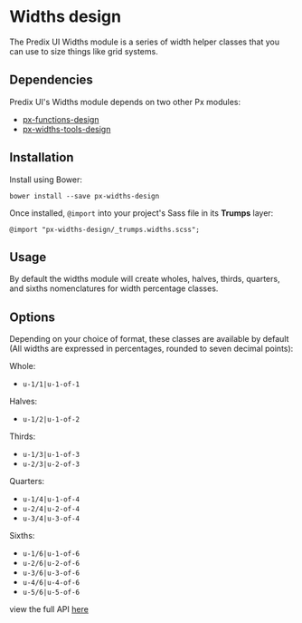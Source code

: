 # Widths design

The Predix UI Widths module is a series of width helper classes that you can use to size things like grid systems.

## Dependencies

Predix UI's Widths module depends on two other Px modules:

* [px-functions-design](https://github.com/PredixDev/px-functions-design)
* [px-widths-tools-design](https://github.com/PredixDev/px-widths-tools-design)

## Installation

Install using Bower:

    bower install --save px-widths-design

Once installed, `@import` into your project's Sass file in its **Trumps** layer:

    @import "px-widths-design/_trumps.widths.scss";

## Usage

By default the widths module will create wholes, halves, thirds, quarters, and sixths nomenclatures for width percentage classes.

## Options

Depending on your choice of format, these classes are available by default (All widths are expressed in percentages, rounded to seven decimal points):

Whole:

* `u-1/1|u-1-of-1`

Halves:

* `u-1/2|u-1-of-2`

Thirds:

* `u-1/3|u-1-of-3`
* `u-2/3|u-2-of-3`

Quarters:

* `u-1/4|u-1-of-4`
* `u-2/4|u-2-of-4`
* `u-3/4|u-3-of-4`

Sixths:

* `u-1/6|u-1-of-6`
* `u-2/6|u-2-of-6`
* `u-3/6|u-3-of-6`
* `u-4/6|u-4-of-6`
* `u-5/6|u-5-of-6`

view the full API [here](http://predixdev.github.io/px-widths-design/sassdoc/)
